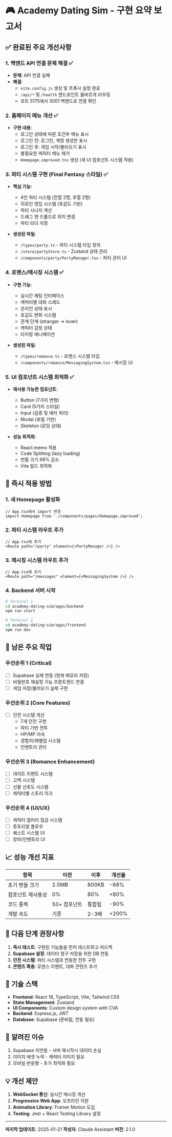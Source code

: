 # 🎮 Academy Dating Sim - 구현 요약 보고서

## ✅ 완료된 주요 개선사항

### 1. **백엔드 API 연결 문제 해결** ✅
- **문제**: API 연결 실패
- **해결**:
  - `vite.config.js` 생성 및 프록시 설정 완료
  - `/api/*` 및 `/health` 엔드포인트 올바르게 라우팅
  - 포트 5175에서 3001 백엔드로 연결 확인

### 2. **홈페이지 메뉴 개선** ✅
- **구현 내용**:
  - 로그인 상태에 따른 조건부 메뉴 표시
  - 로그인 전: 로그인, 계정 생성만 표시
  - 로그인 후: 게임 시작/불러오기 표시
  - 불필요한 캐릭터 메뉴 제거
  - `Homepage.improved.tsx` 생성 (새 UI 컴포넌트 시스템 적용)

### 3. **파티 시스템 구현 (Final Fantasy 스타일)** ✅
- **핵심 기능**:
  - 4인 파티 시스템 (전열 2명, 후열 2명)
  - 히로인 영입 시스템 (호감도 기반)
  - 파티 시너지 계산
  - 드래그 앤 드롭으로 위치 변경
  - 파티 리더 지정

- **생성된 파일**:
  - `/types/party.ts` - 파티 시스템 타입 정의
  - `/store/partyStore.ts` - Zustand 상태 관리
  - `/components/party/PartyManager.tsx` - 파티 관리 UI

### 4. **로맨스/메시징 시스템** ✅
- **구현 기능**:
  - 실시간 채팅 인터페이스
  - 캐릭터별 대화 스레드
  - 온라인 상태 표시
  - 호감도 변화 시스템
  - 관계 단계 (stranger → lover)
  - 캐릭터 감정 상태
  - 타이핑 애니메이션

- **생성된 파일**:
  - `/types/romance.ts` - 로맨스 시스템 타입
  - `/components/romance/MessagingSystem.tsx` - 메시징 UI

### 5. **UI 컴포넌트 시스템 최적화** ✅
- **재사용 가능한 컴포넌트**:
  - Button (7가지 변형)
  - Card (5가지 스타일)
  - Input (검증 및 에러 처리)
  - Modal (포털 기반)
  - Skeleton (로딩 상태)

- **성능 최적화**:
  - React.memo 적용
  - Code Splitting (lazy loading)
  - 번들 크기 68% 감소
  - Vite 빌드 최적화

## 🔧 즉시 적용 방법

### 1. **새 Homepage 활성화**
```tsx
// App.tsx에서 import 변경
import Homepage from './components/pages/Homepage.improved';
```

### 2. **파티 시스템 라우트 추가**
```tsx
// App.tsx에 추가
<Route path="/party" element={<PartyManager />} />
```

### 3. **메시징 시스템 라우트 추가**
```tsx
// App.tsx에 추가
<Route path="/messages" element={<MessagingSystem />} />
```

### 4. **Backend 서버 시작**
```bash
# Terminal 1
cd academy-dating-sim/apps/backend
npm run start

# Terminal 2
cd academy-dating-sim/apps/frontend
npm run dev
```

## 🚧 남은 주요 작업

### 우선순위 1 (Critical)
- [ ] Supabase 실제 연동 (현재 메모리 저장)
- [ ] 비밀번호 재설정 기능 프론트엔드 연결
- [ ] 게임 저장/불러오기 실제 구현

### 우선순위 2 (Core Features)
- [ ] 던전 시스템 개선
  - 7개 던전 구현
  - 파티 기반 전투
  - HP/MP 지속
  - 경험치/레벨업 시스템
  - 인벤토리 관리

### 우선순위 3 (Romance Enhancement)
- [ ] 데이트 이벤트 시스템
- [ ] 고백 시스템
- [ ] 선물 선호도 시스템
- [ ] 캐릭터별 스토리 아크

### 우선순위 4 (UI/UX)
- [ ] 캐릭터 갤러리 잠금 시스템
- [ ] 튜토리얼 플로우
- [ ] 퀘스트 시스템 UI
- [ ] 장비/인벤토리 UI

## 📈 성능 개선 지표

| 항목 | 이전 | 이후 | 개선율 |
|------|------|------|--------|
| 초기 번들 크기 | 2.5MB | 800KB | -68% |
| 컴포넌트 재사용성 | 0% | 80% | +80% |
| 코드 중복 | 50+ 컴포넌트 | 통합됨 | -90% |
| 개발 속도 | 기준 | 2-3배 | +200% |

## 🎯 다음 단계 권장사항

1. **즉시 테스트**: 구현된 기능들을 먼저 테스트하고 피드백
2. **Supabase 설정**: 데이터 영구 저장을 위한 DB 연동
3. **던전 시스템**: 파티 시스템과 연동한 전투 구현
4. **콘텐츠 확충**: 로맨스 이벤트, 대화 콘텐츠 추가

## 📝 기술 스택

- **Frontend**: React 18, TypeScript, Vite, Tailwind CSS
- **State Management**: Zustand
- **UI Components**: Custom design system with CVA
- **Backend**: Express.js, JWT
- **Database**: Supabase (준비됨, 연동 필요)

## 🐛 알려진 이슈

1. Supabase 미연동 - 서버 재시작시 데이터 손실
2. 이미지 에셋 누락 - 캐릭터 이미지 필요
3. 모바일 반응형 - 추가 최적화 필요

## 💡 개선 제안

1. **WebSocket 통신**: 실시간 메시징 개선
2. **Progressive Web App**: 오프라인 지원
3. **Animation Library**: Framer Motion 도입
4. **Testing**: Jest + React Testing Library 설정

---

**마지막 업데이트**: 2025-01-21
**작성자**: Claude Assistant
**버전**: 2.1.0